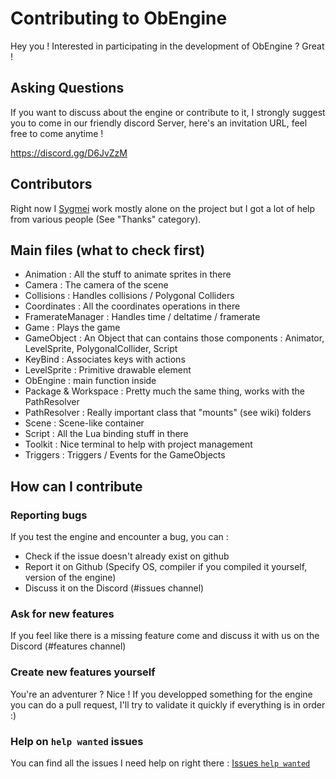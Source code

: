 # Contributing to ObEngine

Hey you ! Interested in participating in the development of ObEngine ? Great !

## Asking Questions

If you want to discuss about the engine or contribute to it, 
I strongly suggest you to come in our friendly discord Server, 
here's an invitation URL, feel free to come anytime !

https://discord.gg/D6JvZzM

## Contributors

Right now I [Sygmei](https://github.com/Sygmei) work mostly alone on the project but I got a lot of help from various people 
(See "Thanks" category).

## Main files (what to check first)

- Animation : All the stuff to animate sprites in there
- Camera : The camera of the scene
- Collisions : Handles collisions / Polygonal Colliders
- Coordinates : All the coordinates operations in there
- FramerateManager : Handles time / deltatime / framerate
- Game : Plays the game
- GameObject : An Object that can contains those components : Animator, LevelSprite, PolygonalCollider, Script
- KeyBind : Associates keys with actions
- LevelSprite : Primitive drawable element
- ObEngine : main function inside
- Package & Workspace : Pretty much the same thing, works with the PathResolver
- PathResolver : Really important class that "mounts" (see wiki) folders
- Scene : Scene-like container
- Script : All the Lua binding stuff in there
- Toolkit : Nice terminal to help with project management
- Triggers : Triggers / Events for the GameObjects

## How can I contribute

### Reporting bugs

If you test the engine and encounter a bug, you can : 
- Check if the issue doesn't already exist on github
- Report it on Github (Specify OS, compiler if you compiled it yourself, version of the engine)
- Discuss it on the Discord (#issues channel)

### Ask for new features

If you feel like there is a missing feature come and discuss it with us on the Discord (#features channel)

### Create new features yourself

You're an adventurer ? Nice ! If you developped something for the engine you can do a pull request, 
I'll try to validate it quickly if everything is in order :)

### Help on `help wanted` issues

You can find all the issues I need help on right there : [Issues `help wanted`](https://github.com/Sygmei/ObEngine/issues?q=is%3Aopen+is%3Aissue+label%3A%22help+wanted%22)
